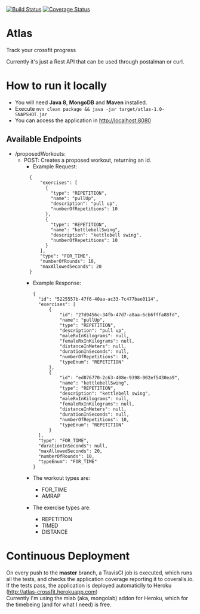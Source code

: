 [![Build Status](https://travis-ci.org/marcosmercuri/atlas.svg?branch=master)](https://travis-ci.org/marcosmercuri/atlas)
[![Coverage Status](https://coveralls.io/repos/github/marcosmercuri/atlas/badge.svg?branch=master)](https://coveralls.io/github/marcosmercuri/atlas?branch=master)

# Atlas
Track your crossfit progress

Currently it's just a Rest API that can be used through postalman or curl.

# How to run it locally
* You will need **Java 8**, **MongoDB** and **Maven** installed.
* Execute `mvn clean package && java -jar target/atlas-1.0-SNAPSHOT.jar`
* You can access the application in [http://localhost:8080](http://localhost:8080)

## Available Endpoints
* /proposedWorkouts:
  * POST: Creates a proposed workout, returning an id.
    * Example Request:
    ```
      {
          "exercises": [
            {
              "type": "REPETITION",
              "name": "pullUp",
              "description": "pull up",
              "numberOfRepetitions": 10
            },
            {
              "type": "REPETITION",
              "name": "kettlebellSwing",
              "description": "kettlebell swing",
              "numberOfRepetitions": 10
            }
          ],
          "type": "FOR_TIME",
          "numberOfRounds": 10,
          "maxAllowedSeconds": 20
      }
      ```
    * Example Response:
      ```
      {
        "id": "5225557b-47f6-40aa-ac33-7c477bae0114",
        "exercises": [
            {
                "id": "27d9456c-34fb-47d7-a8aa-6cb6fffa88fd",
                "name": "pullUp",
                "type": "REPETITION",
                "description": "pull up",
                "maleRxInKilograms": null,
                "femaleRxInKilograms": null,
                "distanceInMeters": null,
                "durationInSeconds": null,
                "numberOfRepetitions": 10,
                "typeEnum": "REPETITION"
            },
            {
                "id": "ed876770-2c63-408e-9398-902ef5430ea9",
                "name": "kettlebellSwing",
                "type": "REPETITION",
                "description": "kettlebell swing",
                "maleRxInKilograms": null,
                "femaleRxInKilograms": null,
                "distanceInMeters": null,
                "durationInSeconds": null,
                "numberOfRepetitions": 10,
                "typeEnum": "REPETITION"
            }
        ],
        "type": "FOR_TIME",
        "durationInSeconds": null,
        "maxAllowedSeconds": 20,
        "numberOfRounds": 10,
        "typeEnum": "FOR_TIME"
      }
      ```
      
    * The workout types are:
      * FOR_TIME
      * AMRAP
      
    * The exercise types are:
      * REPETITION
      * TIMED
      * DISTANCE
      
# Continuous Deployment
On every push to the **master** branch, a TravisCI job is executed, which runs all the tests, and checks the application coverage reporting it to coveralls.io.<br>
If the tests pass, the application is deployed automaticlly to Heroku (http://atlas-crossfit.herokuapp.com)<br>
Currently I'm using the mlab (aka, mongolab) addon for Heroku, which for the timebeing (and for what I need) is free.


